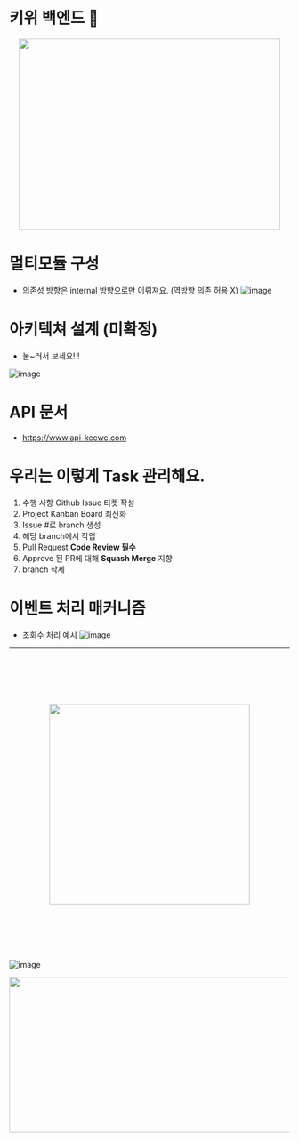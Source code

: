 # 키위 백엔드 🥝

<p align="center">
<img width="470" height="344" style="display: block; margin: 0 auto" src="https://user-images.githubusercontent.com/33655186/177027694-0b8c1acb-91f9-42de-8fa9-ff17476dbffc.png">
</p>




# 멀티모듈 구성
- 의존성 방향은 internal 방향으로만 이뤄져요. (역방향 의존 허용 X)
![image](https://user-images.githubusercontent.com/33655186/188507349-cdde8665-6b5e-48b8-a699-4e0a6da5115b.png)


# 아키텍쳐 설계 (미확정)
- 눌~러서 보세요! !

![image](https://user-images.githubusercontent.com/33655186/188507597-93963b39-d474-4232-9dc2-eebf777d86c2.png)




# API 문서
- https://www.api-keewe.com

# 우리는 이렇게 Task 관리해요.
1. 수행 사항 Github Issue 티켓 작성 
2. Project Kanban Board 최신화
3. Issue #로 branch 생성
4. 해당 branch에서 작업
5. Pull Request  **Code Review 필수**
6. Approve 된 PR에 대해  **Squash Merge** 지향
7. branch 삭제


# 이벤트 처리 매커니즘
- 조회수 처리 예시
![image](https://user-images.githubusercontent.com/33655186/190893407-a0675b69-9324-413e-9e5d-fb30289b3240.png)




---



<p align="center">
<img top="width="500" height="360" style="display: block; margin: 100 auto" src="https://user-images.githubusercontent.com/33655186/188508008-ef3abdf4-8ad0-4c7e-bfdc-65462b2ae6ba.png">
</p>

![image](https://user-images.githubusercontent.com/33655186/177027965-d9a031d7-00f8-4ab6-80c6-941480bde9d3.png)

<path d="M301.163 603.683V553.583H323.207V603.683L369.299 635.747L315.191 625.727L267.095 659.795L293.147 621.719L229.02 625.727L301.163 603.683Z" fill="#D9D9D9" stroke="black" stroke-width="8.01597" stroke-linejoin="round"/>

<p align="center">
<img width="686" height="280" style="display: block; margin: 0 auto" src="https://user-images.githubusercontent.com/33655186/188508257-00d5339e-d988-4a91-9e71-226e0ebdfa91.png">
</p>




